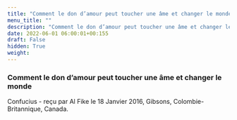 ```yaml
---
title: "Comment le don d’amour peut toucher une âme et changer le monde"
menu_title: ""
description: "Comment le don d’amour peut toucher une âme et changer le monde"
date: 2022-06-01 06:00:01+00:155
draft: False
hidden: True
weight:
---
```

### Comment le don d’amour peut toucher une âme et changer le monde

Confucius - reçu par Al Fike le 18 Janvier 2016, Gibsons, Colombie-Britannique, Canada.



